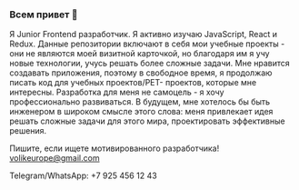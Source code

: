 ### Всем привет 👋

Я Junior Frontend разработчик. 
Я активно изучаю JavaScript, React и Redux.
Данные репозитории включают в себя мои учебные проекты - они не являются моей визитной карточкой, но благодаря им я учу новые технологии, учусь решать более сложные задачи. 
Мне нравится создавать приложения, поэтому в свободное время, я продолжаю писать код для учебных проектов/PET- проектов, которые мне интересны. Разработка для меня не самоцель - я хочу профессионально развиваться. В будущем, мне хотелось бы быть инженером в широком смысле этого слова: меня привлекает идея решать сложные задачи для этого мира, проектировать эффективные решения. 



Пишите, если ищете мотивированного разработчика!
volikeurope@gmail.com

Telegram/WhatsApp: +7 925 456 12 43

